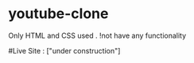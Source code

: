 # youtube-clone
Only HTML and CSS used . !not have any functionality

#Live Site : ["under construction"]
